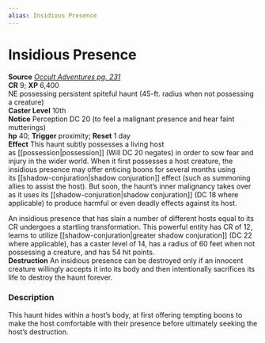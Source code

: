 ```yaml
---
alias: Insidious Presence
---
```


# Insidious Presence

**Source** [_Occult Adventures pg. 231_](http://paizo.com/products/btpy9egu?Pathfinder-Roleplaying-Game-Occult-Adventures)  
**CR** 9; **XP** 6,400  
NE possessing persistent spiteful haunt (45-ft. radius when not possessing a creature)  
**Caster Level** 10th  
**Notice** Perception DC 20 (to feel a malignant presence and hear faint mutterings)  
**hp** 40; **Trigger** proximity; **Reset** 1 day  
**Effect** This haunt subtly possesses a living host as [[possession|possession]] (Will DC 20 negates) in order to sow fear and injury in the wider world. When it first possesses a host creature, the insidious presence may offer enticing boons for several months using its [[shadow-conjuration|shadow conjuration]] effect (such as summoning allies to assist the host). But soon, the haunt’s inner malignancy takes over as it uses its [[shadow-conjuration|shadow conjuration]] (DC 18 where applicable) to produce harmful or even deadly effects against its host.  
  
An insidious presence that has slain a number of different hosts equal to its CR undergoes a startling transformation. This powerful entity has CR of 12, learns to utilize [[shadow-conjuration|greater shadow conjuration]] (DC 22 where applicable), has a caster level of 14, has a radius of 60 feet when not possessing a creature, and has 54 hit points.  
**Destruction** An insidious presence can be destroyed only if an innocent creature willingly accepts it into its body and then intentionally sacrifices its life to destroy the haunt forever.  

### Description

This haunt hides within a host’s body, at first offering tempting boons to make the host comfortable with their presence before ultimately seeking the host’s destruction.

